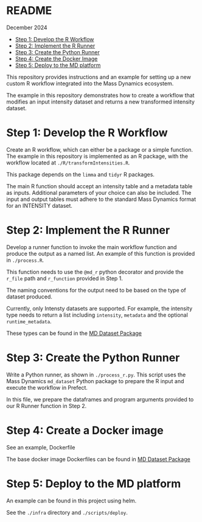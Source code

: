 README
================
December 2024

- [Step 1: Develop the R Workflow](#step-1-develop-the-r-workflow)
- [Step 2: Implement the R Runner](#step-2-implement-the-r-runner)
- [Step 3: Create the Python Runner](#step-3-create-the-python-runner)
- [Step 4: Create the Docker Image](#step-4-create-the-docker-image)
- [Step 5: Deploy to the MD platform](#step-5-deploy-to-the-md-platform)

This repository provides instructions and an example for setting up a
new custom R workflow integrated into the Mass Dynamics ecosystem.

The example in this repository demonstrates how to create a workflow
that modifies an input intensity dataset and returns a new transformed
intensity dataset.

# Step 1: Develop the R Workflow

Create an R workflow, which can either be a package or a simple
function. The example in this repository is implemented as an R package,
with the workflow located at `./R/transformIntensities.R`.

This package depends on the `limma` and `tidyr` R packages.

The main R function should accept an intensity table and a metadata
table as inputs. Additional parameters of your choice can also be
included. The input and output tables must adhere to the standard Mass
Dynamics format for an INTENSITY dataset.

# Step 2: Implement the R Runner

Develop a runner function to invoke the main workflow function and
produce the output as a named list. An example of this function is
provided in `./process.R`.

This function needs to use the `@md_r` python decorator and provide the
`r_file` path and `r_function` provided in Step 1.

The naming conventions for the output need to be based on the type of
dataset produced.

Currently, only Intensty datasets are supported. For example, the intensity
type needs to return a list including `intensity`, `metadata` and the optional
`runtime_metadata`.

These types can be found in the [MD Dataset Package](https://github.com/MassDynamics/md_dataset)


# Step 3: Create the Python Runner

Write a Python runner, as shown in `./process_r.py`. This script uses
the Mass Dynamics `md_dataset` Python package to prepare the R input and
execute the workflow in Prefect.

In this file, we prepare the dataframes and program arguments provided
to our R Runner function in Step 2.

# Step 4: Create a Docker image

See an example, Dockerfile

The base docker image Dockerfiles can be found in [MD Dataset Package](https://github.com/MassDynamics/md_dataset)

# Step 5: Deploy to the MD platform

An example can be found in this project using helm.

See the `./infra` directory and `./scripts/deploy`.
